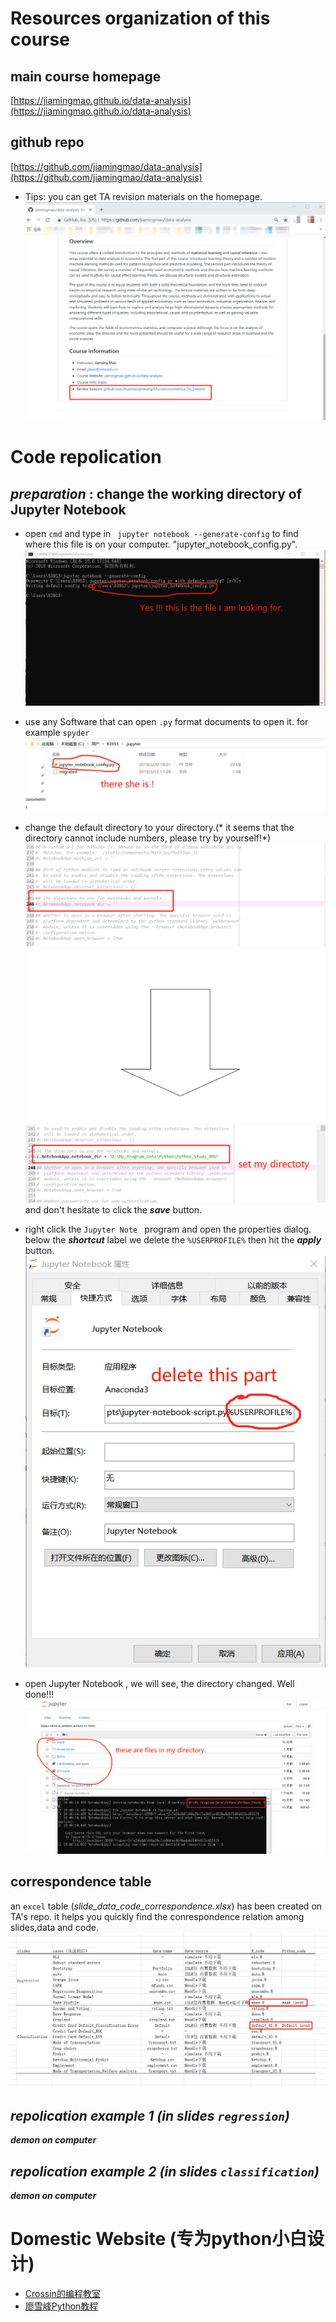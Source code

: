 

# Resources organization of this course
## main course homepage
[https://jiamingmao.github.io/data-analysis](https://jiamingmao.github.io/data-analysis)
## github repo
[https://github.com/jiamingmao/data-analysis](https://github.com/jiamingmao/data-analysis)
- Tips: you can get TA revision materials on the homepage.
![review](Figures/review.png)
# Code repolication
##  _preparation_ : change the working directory of Jupyter Notebook
  - open `cmd` and type in ` jupyter notebook --generate-config` to find where this file is on your computer.  "jupyter_notebook_config.py".
    ![directory](Figures/directory.png)
  - use any Software that can open `.py` format documents to open it. for example `spyder`
    ![root](Figures/root.png)
  - change the default directory to your directory.(* it seems that the directory cannot include numbers, please try by yourself!*)
    ![change_before](Figures/change1.png)
    ![arrow](Figures/arrow.png)
    ![change_after](Figures/change2.png)
    and don't hesitate to click the ***save*** button.
  - right click the `Jupyter Note ` program  and open the  properties dialog. below the ***shortcut*** label we delete the `%USERPROFILE%`  then hit the ***apply*** button.
     ![property](Figures/property.png)

  - open Jupyter Notebook , we will see, the directory changed. Well done!!!
     ![interface](Figures/reopen.png)

##  correspondence table
an `excel` table (*slide_data_code_correspondence.xlsx*) has been created on TA's repo. it helps you  quickly find the conrespondence relation among slides,data and code.
     ![table](Figures/table.png)

##  _repolication example 1 (in slides `regression`)_
 ***demon on computer***
##  _repolication example 2 (in slides `classification`)_
 ***demon on computer***

# Domestic Website (专为python小白设计)
 - [Crossin的编程教室](https://crossincode.com/home/)
 - [廖雪峰Python教程](https://www.liaoxuefeng.com/)

